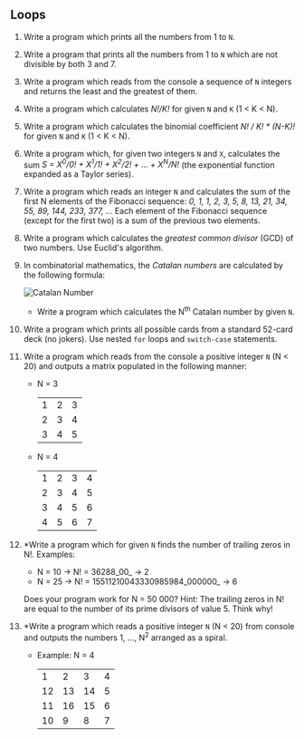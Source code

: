## Loops

1. Write a program which prints all the numbers from 1 to `N`.
1. Write a program that prints all the numbers from 1 to `N` which are not divisible by both 3 and 7.
1. Write a program which reads from the console a sequence of `N` integers and returns the least and the greatest of them.
1. Write a program which calculates _N!/K!_ for given `N` and `K` (1 < K < N).
1. Write a program which calculates the binomial coefficient _N! / K! * (N-K)!_ for given `N` and `K` (1 < K < N).
1. Write a program which, for given two integers `N` and `X`, calculates the sum *S = X<sup>0</sup>/0! + X<sup>1</sup>/1! + X<sup>2</sup>/2! + ... + X<sup>N</sup>/N!* (the exponential function expanded as a Taylor series).
1. Write a program which reads an integer `N` and calculates the sum of the first N elements of the Fibonacci sequence: *0, 1, 1, 2, 3, 5, 8, 13, 21, 34, 55, 89, 144, 233, 377, ...* Each element of the Fibonacci sequence (except for the first two) is a sum of the previous two elements.
1. Write a program which calculates the *greatest common divisor* (GCD) of two numbers. Use Euclid's algorithm.
1. In combinatorial mathematics, the *Catalan numbers* are calculated by the following formula:

    ![Catalan Number](https://raw.github.com/vic-alexiev/TelerikAcademy/master/C%23%20Fundamentals%20I/Homework%20Assignments/6.%20Loops/09.%20PrintNthCatalanNumber/CatalanNumber.png)
    * Write a program which calculates the N<sup>th</sup> Catalan number by given `N`.
1. Write a program which prints all possible cards from a standard 52-card deck (no jokers). Use nested `for` loops and `switch-case` statements.
1. Write a program which reads from the console a positive integer `N` (N < 20) and outputs a matrix populated in the following manner:
    * N = 3
        <table>
            <tr>
                <td>1</td>
                <td>2</td>
                <td>3</td>
            </tr>
            <tr>
                <td>2</td>
                <td>3</td>
                <td>4</td>
            </tr>
            <tr>
                <td>3</td>
                <td>4</td>
                <td>5</td>
            </tr>
        </table>
    * N = 4
        <table>
            <tr>
                <td>1</td>
                <td>2</td>
                <td>3</td>
                <td>4</td>
            </tr>
            <tr>
                <td>2</td>
                <td>3</td>
                <td>4</td>
                <td>5</td>
            </tr>
            <tr>
                <td>3</td>
                <td>4</td>
                <td>5</td>
                <td>6</td>
            </tr>
            <tr>
                <td>4</td>
                <td>5</td>
                <td>6</td>
                <td>7</td>
            </tr>
        </table>
1. \*Write a program which for given `N` finds the number of trailing zeros in N!. Examples:
    * N = 10 -> N! = 36288_00_ -> 2
    * N = 25 -> N! = 15511210043330985984_000000_ -> 6

    Does your program work for N = 50 000? Hint: The trailing zeros in N! are equal to the number of its prime divisors of value 5. Think why!
1. \*Write a program which reads a positive integer `N` (N < 20) from console and outputs the numbers 1, ..., N<sup>2</sup> arranged as a spiral.
    * Example: N = 4
        <table>
            <tr>
                <td>1</td>
                <td>2</td>
                <td>3</td>
                <td>4</td>
            </tr>
            <tr>
                <td>12</td>
                <td>13</td>
                <td>14</td>
                <td>5</td>
            </tr>
            <tr>
                <td>11</td>
                <td>16</td>
                <td>15</td>
                <td>6</td>
            </tr>
            <tr>
                <td>10</td>
                <td>9</td>
                <td>8</td>
                <td>7</td>
            </tr>
        </table>
